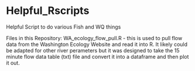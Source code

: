 # Helpful_Rscripts
Helpful Script to do various Fish and WQ things

Files in this Repository:
WA_ecology_flow_pull.R - this is used to pull flow data from the Washington Ecology Website and read it into R. It likely could be adapted for other river perameters but it was designed to take the 15 minute flow data table (txt) file and convert it into a dataframe and then plot it out.

